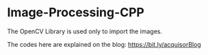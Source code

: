 # Image-Processing-CPP
The OpenCV Library is used only to import the images.

The codes here are explained on the blog: https://bit.ly/acquisorBlog
